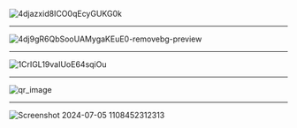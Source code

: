 ![4djazxid8ICO0qEcyGUKG0k](https://github.com/FurkanTsdmr/Yarisma-Resim/assets/66878884/cb1cb65a-c6f0-414b-a7f6-720fb66976b9)

<hr>

![4dj9gR6QbSooUAMygaKEuE0-removebg-preview](https://github.com/FurkanTsdmr/Yarisma-Resim/assets/66878884/34e954e9-92f8-44ff-a8ad-e405de6d6e1c)

<hr>

![1CrIGL19vaIUoE64sqiOu](https://github.com/FurkanTsdmr/Yarisma-Resim/assets/66878884/f7c76e86-2b5c-4166-b63b-57b09ebb0a98)


<hr>

![qr_image](https://github.com/FurkanTsdmr/Yar-ma-Resim/assets/66878884/9eca90df-c76a-4915-b3f3-73691a4bf374)

<hr>

![Screenshot 2024-07-05 1108452312313](https://github.com/user-attachments/assets/955eb5f7-6a7c-4236-9d96-71fdefa9e84f)

